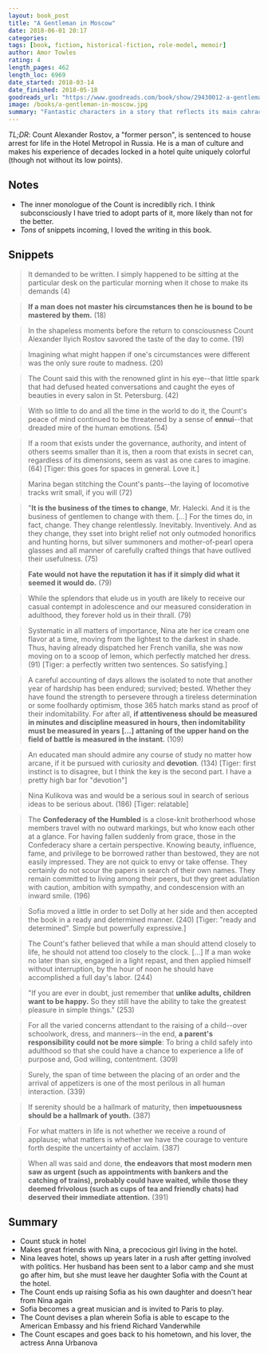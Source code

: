 ```yaml
---
layout: book_post
title: "A Gentleman in Moscow"
date: 2018-06-01 20:17
categories:
tags: [book, fiction, historical-fiction, role-model, memoir]
author: Amor Towles
rating: 4
length_pages: 462
length_loc: 6969
date_started: 2018-03-14
date_finished: 2018-05-18
goodreads_url: "https://www.goodreads.com/book/show/29430012-a-gentleman-in-moscow"
image: /books/a-gentleman-in-moscow.jpg
summary: "Fantastic characters in a story that reflects its main cahracter, turning the seemingly mundane into something wonderful. One of Obama's favorite books he read in 2017! Really freaking enjoyed."
---
```


*TL;DR*: Count Alexander Rostov, a "former person", is sentenced to
house arrest for life in the Hotel Metropol in Russia. He is a man of
culture and makes his experience of decades locked in a hotel quite
uniquely colorful (though not without its low points).

## Notes

* The inner monologue of the Count is incrediblly rich. I think
subconsciously I have tried to adopt parts of it, more likely than not
for the better.
* _Tons_ of snippets incoming, I loved the writing in this book.

## Snippets

<blockquote>
  <p>
    It demanded to be written. I simply happened to be sitting at the
    particular desk on the particular morning when it chose to make its
    demands (4)
  </p>
</blockquote>

<blockquote>
  <p>
    <b>If a man does not master his circumstances then he is bound to be
    mastered by them.</b> (18)
  </p>
</blockquote>

<blockquote>
  <p>
    In the shapeless moments before the return to consciousness Count
    Alexander Ilyich Rostov savored the taste of the day to come. (19)
  </p>
</blockquote>

<blockquote>
  <p>
    Imagining what might happen if one's circumstances were different
    was the only sure route to madness. (20)
  </p>
</blockquote>

<blockquote>
  <p>
    The Count said this with the renowned glint in his eye--that little
    spark that had defused heated conversations and caught the eyes of
    beauties in every salon in St. Petersburg. (42)
  </p>
</blockquote>

<blockquote>
  <p>
    With so little to do and all the time in the world to do it, the
    Count's peace of mind continued to be threatened by a sense of
    <b>ennui</b>--that dreaded mire of the human emotions. (54)
  </p>
</blockquote>

<blockquote>
  <p>
    If a room that exists under the governance, authority, and intent of
    others seems smaller than it is, then a room that exists in secret
    can, regardless of its dimensions, seem as vast as one cares to
    imagine. (64) [Tiger: this goes for spaces in general. Love it.]
  </p>
</blockquote>

<blockquote>
  <p>
    Marina began stitching the Count's pants--the laying of locomotive
    tracks writ small, if you will (72)
  </p>
</blockquote>

<blockquote>
  <p>
    "<b>It is the business of the times to change</b>, Mr. Halecki. And it is
    the business of gentlemen to change with them. [...] For the times
    do, in fact, change. They change relentlessly. Inevitably.
    Inventively. And as they change, they sset into bright relief not
    only outmoded honorifics and hunting horns, but silver summoners and
    mother-of-pearl opera glasses and all manner of carefully crafted
    things that have outlived their usefulness. (75)
  </p>
</blockquote>

<blockquote>
  <p>
    <b> Fate would not have the reputation it has if it simply did what it
    seemed it would do.</b> (79)
  </p>
</blockquote>

<blockquote>
  <p>
    While the splendors that elude us in youth are likely to receive our
    casual contempt in adolescence and our measured consideration in
    adulthood, they forever hold us in their thrall. (79)
  </p>
</blockquote>

<blockquote>
  <p>
    Systematic in all matters of importance, Nina ate her ice cream one
    flavor at a time, moving from the lightest to the darkest in shade.
    Thus, having already dispatched her French vanilla, she was now
    moving on to a scoop of lemon, which perfectly matched her dress.
    (91) [Tiger: a perfectly written two sentences. So satisfying.]
  </p>
</blockquote>

<blockquote>
  <p>
    A careful accounting of days allows the isolated to note that
    another year of hardship has been endured; survived; bested. Whether
    they have found the strength to persevere through a tireless
    determination or some foolhardy optimism, those 365 hatch marks
    stand as proof of their indomitability. For after all, <b>if
    attentiveness should be measured in minutes and discipline measured
    in hours, then indomitability must be measured in years [...]
    attaning of the upper hand on the field of battle is measured in the
    instant.</b> (109)
  </p>
</blockquote>

<blockquote>
  <p>
    An educated man should admire any course of study no matter how
    arcane, if it be pursued with curiosity and <b>devotion</b>. (134) [Tiger:
    first instinct is to disagree, but I think the key is the second
    part. I have a pretty high bar for "devotion"]
  </p>
</blockquote>

<blockquote>
  <p>
    Nina Kulikova was and would be a serious soul in search of serious
    ideas to be serious about. (186) [Tiger: relatable]
  </p>
</blockquote>

<blockquote>
  <p>
    The <b>Confederacy of the Humbled</b> is a close-knit brotherhood whose
    members travel with no outward markings, but who know each other at
    a glance. For having fallen suddenly from grace, those in the
    Confederacy share a certain perspective. Knowing beauty, influence,
    fame, and privilege to be borrowed rather than bestowed, they are
    not easily impressed. They are not quick to envy or take offense.
    They certainly do not scour the papers in search of their own names.
    They remain committed to living among their peers, but they greet
    adulation with caution, ambition with sympathy, and condescension
    with an inward smile. (196)
  </p>
</blockquote>

<blockquote>
  <p>
    Sofia moved a little in order to set Dolly at her side and then
    accepted the book in a ready and determined manner. (240)
    [Tiger: "ready and determined". Simple but powerfully expressive.]
  </p>
</blockquote>

<blockquote>
  <p>
    The Count's father believed that while a man should attend closely
    to life, he should not attend too closely to the clock. [...] If a
    man woke no later than six, engaged in a light repast, and then
    applied himself without interruption, by the hour of noon he should
    have accomplished a full day's labor. (244)
  </p>
</blockquote>

<blockquote>
  <p>
    "If you are ever in doubt, just remember that <b>unlike adults,
    children want to be happy.</b> So they still have the ability to take
    the greatest pleasure in simple things." (253)
  </p>
</blockquote>

<blockquote>
  <p>
    For all the varied concerns attendant to the raising of a
    child--over schoolwork, dress, and manners--in the end, <b>a parent's
    responsibility could not be more simple</b>: To bring a child safely
    into adulthood so that she could have a chance to experience a life
    of purpose and, God willing, contentment. (309)
  </p>
</blockquote>

<blockquote>
  <p>
    Surely, the span of time between the placing of an order and the
    arrival of appetizers is one of the most perilous in all human
    interaction. (339)
  </p>
</blockquote>

<blockquote>
  <p>
    If serenity should be a hallmark of maturity, then <b>impetuousness
    should be a hallmark of youth.</b> (387)
  </p>
</blockquote>

<blockquote>
  <p>
    For what matters in life is not whether we receive a round of
    applause; what matters is whether we have the courage to venture
    forth despite the uncertainty of acclaim. (387)
  </p>
</blockquote>

<blockquote>
  <p>
    When all was said and done, <b>the endeavors that most modern men saw
    as urgent (such as appointments with bankers and the catching of
    trains), probably could have waited, while those they deemed
    frivolous (such as cups of tea and friendly chats) had deserved
    their immediate attention.</b> (391)
  </p>
</blockquote>

## Summary

* Count stuck in hotel
* Makes great friends with Nina, a precocious girl living in the hotel.
* Nina leaves hotel, shows up years later in a rush after getting
involved with politics. Her husband has been sent to a labor camp and
she must go after him, but she must leave her daughter  Sofia with the
Count at the hotel.
* The Count ends up raising Sofia as his own daughter and doesn't hear
from Nina again
* Sofia becomes a great musician and is invited to Paris to play.
* The Count devises a plan wherein Sofia is able to escape to the
American Embassy and his friend Richard Vanderwhile
* The Count escapes and goes back to his hometown, and his lover, the
actress Anna Urbanova
